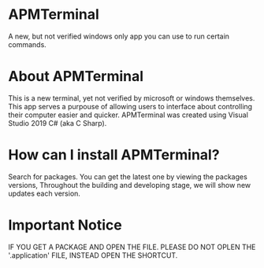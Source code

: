 # APMTerminal
A new, but not verified windows only app you can use to run certain commands. 


# About APMTerminal
This is a new terminal, yet not verified by microsoft or windows themselves. This app serves a purpouse of allowing users to interface about controlling their computer easier and quicker.
APMTerminal was created using Visual Studio 2019 C# (aka C Sharp).

# How can I install APMTerminal?
Search for packages. You can get the latest one by viewing the packages versions, Throughout the building and developing stage, we will show new updates each version.

# Important Notice
IF YOU GET A PACKAGE AND OPEN THE FILE. PLEASE DO NOT OPLEN THE '.application' FILE, INSTEAD OPEN THE SHORTCUT.

